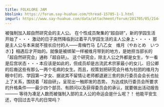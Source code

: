 ```yaml
---
title: FOLKLORE JAM
bbslink: https://forum.say-huahuo.com/thread-15785-1-1.html
imgurl: https://www.say-huahuo.com/data/attachment/forum/201705/05/214442uphhyvpiwzbuigy3.jpg
---
```


被强制加入超自然研究会的主人公。
在个性成员聚集的“超自研”，新的学园生活开始了・・・
激动的日子突然降临到过着平凡学园生活的主人公身上・・・・
那是主人公与本来就不擅长应付的人——青梅竹马【八乙女　维月（やおとめ　いつき）】相遇后才开始的。就像是被绑架一样被维月带到的地方，是她担当部长的「超自然研究会」通称「超自研」。
这个研究会，除主人公之外都是女生，乍一看是后宫状态・・・本应该是如此的，但成员却是古流武术宗家最小的女儿、旧公卿的后裔这些有那么一两个毛病的女生。而且，视策划把研究会升格为社团的维月为眼中钉的、学园第一才女、据说其不留情让老师都退避三舍的执行委员会会长也扯上了关系，围绕着「超自研」，呈现出一触即发的态势。
为达成执行委员会所要求的升格条件——最少四个部员、有顾问以及获得委员会的承认，就要做出活动报告―――
等待为凑足人数而被强制入部的主人公的命运会是什么呢？！
他能平安生还，夺回过去平凡的日常吗？<!--more-->
